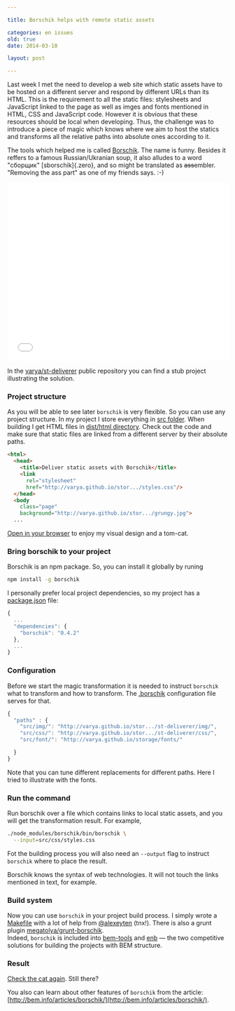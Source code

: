 ```yaml
---

title: Borschik helps with remote static assets

categories: en issues
old: true
date: 2014-03-10

layout: post

---
```


Last week I met the need to develop a web site which static assets have to be
hosted on a different server and respond by different URLs than its HTML. This
is the requirement to all the static files: stylesheets and JavaScript linked to
the page as well as imges and fonts mentioned in HTML, CSS and JavaScript
code.<excerpt/> However it is obvious that these resources should be local when developing.
Thus, the challenge was to introduce a piece of magic which knows where we aim
to host the statics and transforms all the relative paths into absolute ones
according to it.

The tools which helped me is called
[Borschik](http://bem.info/tools/optimizers/borschik/). The name is funny.
Besides it reffers to a famous Russian/Ukranian soup, it also alludes to a word
"сборщик" [sborschik]{.zero}, and so might be translated as
<strike>ass</strike>embler. "Removing the ass part" as one of my friends says.
:-)

<center>
<iframe src="//embed.gettyimages.com/embed/135591409?et=B_T3l-shrE-pr9-ELe_wJw&sig=5haG67PAzCxGourA96ZB7m9LwSket1v9PpvXEXNIkBM=" width="508" height="407" frameborder="0" scrolling="no"></iframe>
</center>

In the [varya/st-deliverer](https://github.com/varya/st-deliverer) public repository
you can find a stub project illustrating the solution.

### Project structure
As you will be able to see later `borschik` is very flexible. So you can use any
project structure. In my project I store everything in
[src folder](b.com/varya/st-deliverer/tree/master/src).
When building I get HTML files in
[dist/html directory](https://github.com/varya/st-deliverer/tree/gh-pages/dist/html).
Check out the code and make sure that static files are linked from a different
server by their absolute paths.

```html
<html>
  <head>
    <title>Deliver static assets with Borschik</title>
    <link
      rel="stylesheet"
      href="http://varya.github.io/stor.../styles.css"/>
  </head>
  <body
    class="page"
    background="http://varya.github.io/stor.../grungy.jpg">
  ...
```

[Open in your browser](http://varya.me/st-deliverer/dist/html/) to enjoy my visual
design and a tom-cat.

### Bring borschik to your project
Borschik is an npm package. So, you can install it globally by runing

```bash
npm install -g borschik
```

I personally prefer local project dependencies, so my project has a
[package.json](https://github.com/varya/st-deliverer/blob/master/package.json)
file:

```js
{
  ...
  "dependencies": {
    "borschik": "0.4.2"
  },
  ...
}
```

### Configuration
Before we start the magic transformation it is needed to instruct `borschik` what
to transform and how to transform. The [.borschik](https://github.com/varya/st-deliverer/blob/master/.borschik)
configuration file serves for that.

```js
{
  "paths" : {
    "src/img/": "http://varya.github.io/stor.../st-deliverer/img/",
    "src/css/": "http://varya.github.io/stor.../st-deliverer/css/",
    "src/font/": "http://varya.github.io/storage/fonts/"

  }
}
```
Note that you can tune different replacements for different paths. Here I tried
to illustrate with the fonts.

### Run the command
Run borschik over a file which contains links to local static assets, and you
will get the transformation result. For example,

```bash
./node_modules/borschik/bin/borschik \
  --input=src/css/styles.css
```
Fot the building process you will also need an `--output` flag to instruct
`borschik` where to place the result.

Borschik knows the syntax of web technologies. It will not touch the links
mentioned in text, for example.

### Build system
Now you can use `borschik` in your project build process. I simply wrote a
[Makefile](https://github.com/varya/st-deliverer/blob/master/Makefile) with a
lot of help from [@alexeyten](https://github.com/alexeyten) (tnx!).
There is also a grunt plugin [megatolya/grunt-borschik](https://github.com/megatolya/grunt-borschik).<br/>
Indeed, `borschik` is included into [bem-tools](http://bem.info/tools/bem/bem-tools/)
and [enb](https://github.com/enb-make/enb) — the two competitive solutions for
building the projects with BEM structure.

### Result
[Check the cat again](http://varya.me/st-deliverer/dist/html/). Still there?

You also can learn about other features of `borschik` from the article:
[http://bem.info/articles/borschik/](http://bem.info/articles/borschik/).
